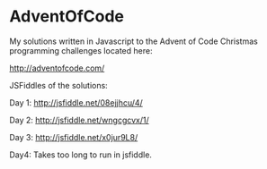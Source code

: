 # AdventOfCode

My solutions written in Javascript to the Advent of Code Christmas programming challenges located here:

http://adventofcode.com/

JSFiddles of the solutions:

Day 1:
http://jsfiddle.net/08ejjhcu/4/

Day 2:
http://jsfiddle.net/wngcgcvx/1/

Day 3:
http://jsfiddle.net/x0jur9L8/

Day4:
Takes too long to run in jsfiddle.
